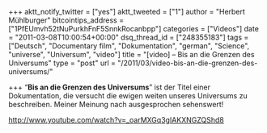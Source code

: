 +++
aktt_notify_twitter = ["yes"]
aktt_tweeted = ["1"]
author = "Herbert Mühlburger"
bitcointips_address = ["1PfEUmvh52tNuPurkhFnF5SnnkRocanbpp"]
categories = ["Videos"]
date = "2011-03-08T10:00:54+00:00"
dsq_thread_id = ["248355183"]
tags = ["Deutsch", "Documentary film", "Dokumentation", "german", "Science", "universe", "Universum", "video"]
title = "[video] – Bis an die Grenzen des Universums"
type = "post"
url = "/2011/03/video-bis-an-die-grenzen-des-universums/"

+++
&#8220;**Bis an die Grenzen des Universums**&#8221; ist der Titel einer Dokumentation, die versucht die ewigen weiten unseres Universums zu beschreiben. Meiner Meinung nach ausgesprochen sehenswert!

http://www.youtube.com/watch?v=_oarMXGq3gIAKXNGZQShd8